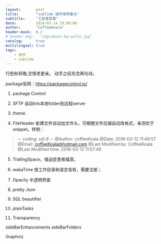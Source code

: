 ```yaml
---
layout:       post
title:        "sublime 插件推荐集合"
subtitle:     "工欲善其事"
date:         2018-03-14 19:00:00
author:       "CoffeeKoala"
header-mask:  0.2
# header-img:   "img/about-bg-walle.jpg"
catalog:      true
multilingual: true
tags:
    - 技术
    - sublime
---
```



行色秋将晚,交情老更亲。
动手之前先念两句诗。

package官网：https://packagecontrol.io/

1. package Control

2. SFTP
    自动link本地folder到远程server

3. theme

4. FileHeader
    新建文件自动加文件头，可根据文件后缀自动改格式，亲测优于snippet。样例：

>  -*- coding: utf-8 -*-
>  @Author: coffeeKoala
>  @Date:   2018-03-12 11:48:57
>  @Email:  coffeeKoala@hotmail.com
>  @Last Modified by:   CoffeeKoala
>  @Last Modified time: 2018-03-12 11:57:48

5. TrailingSpace，强迫症患者福音。

6. wakaTime
    按工作目录和语言皆有，需要注册；

7. Opacity
    半透明界面

6. pretty Json

7. SQL beautifier

8. plainTasks

9. Transparency

sideBarEnhancements
sideBarFolders

Graphviz
